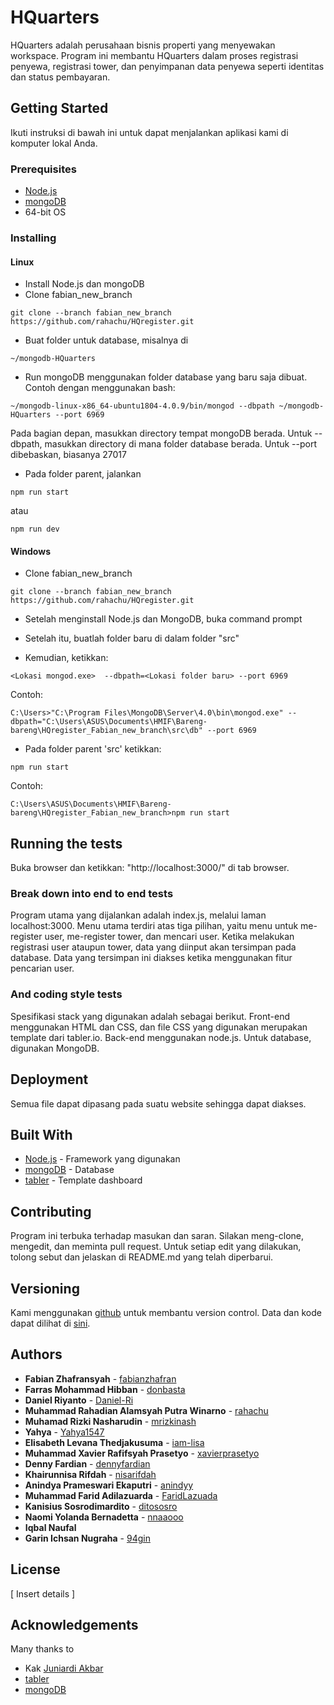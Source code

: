 # HQuarters
HQuarters adalah perusahaan bisnis properti yang menyewakan workspace. Program ini membantu HQuarters dalam proses registrasi penyewa, registrasi tower, dan penyimpanan data penyewa seperti identitas dan status pembayaran. 

## Getting Started
Ikuti instruksi di bawah ini untuk dapat menjalankan aplikasi kami di komputer lokal Anda.

### Prerequisites
* [Node.js](https://nodejs.org/en/) 
* [mongoDB](https://www.mongodb.com/)
* 64-bit OS

### Installing
#### Linux
* Install Node.js dan mongoDB
* Clone fabian_new_branch
```
git clone --branch fabian_new_branch https://github.com/rahachu/HQregister.git
```
* Buat folder untuk database, misalnya di
```
~/mongodb-HQuarters
```
* Run mongoDB menggunakan folder database yang baru saja dibuat. Contoh dengan menggunakan bash:
```
~/mongodb-linux-x86_64-ubuntu1804-4.0.9/bin/mongod --dbpath ~/mongodb-HQuarters --port 6969
```
Pada bagian depan, masukkan directory tempat mongoDB berada. 
Untuk --dbpath, masukkan directory di mana folder database berada. 
Untuk --port dibebaskan, biasanya 27017
* Pada folder parent, jalankan
```
npm run start
```
atau
```
npm run dev
```  

#### Windows
* Clone fabian_new_branch
```
git clone --branch fabian_new_branch https://github.com/rahachu/HQregister.git
```

* Setelah menginstall Node.js dan MongoDB, buka command prompt

* Setelah itu, buatlah folder baru di dalam folder "src"

* Kemudian, ketikkan: 
```
<Lokasi mongod.exe>  --dbpath=<Lokasi folder baru> --port 6969
```
Contoh: 
```
C:\Users>"C:\Program Files\MongoDB\Server\4.0\bin\mongod.exe" --dbpath="C:\Users\ASUS\Documents\HMIF\Bareng-bareng\HQregister_Fabian_new_branch\src\db" --port 6969
```
* Pada folder parent 'src' ketikkan:
```
npm run start
```
Contoh:
```
C:\Users\ASUS\Documents\HMIF\Bareng-bareng\HQregister_Fabian_new_branch>npm run start
```

## Running the tests
Buka browser dan ketikkan: "http://localhost:3000/" di tab browser.

### Break down into end to end tests
Program utama yang dijalankan adalah index.js, melalui laman localhost:3000. Menu utama terdiri atas tiga pilihan, yaitu menu untuk me-register user, me-register tower, dan mencari user. Ketika melakukan registrasi user ataupun tower, data yang diinput akan tersimpan pada database. Data yang tersimpan ini diakses ketika menggunakan fitur pencarian user.

### And coding style tests
Spesifikasi stack yang digunakan adalah sebagai berikut. Front-end menggunakan HTML dan CSS, dan file CSS yang digunakan merupakan template dari tabler.io. Back-end menggunakan node.js. Untuk database, digunakan MongoDB.

## Deployment
Semua file dapat dipasang pada suatu website sehingga dapat diakses. 

## Built With
* [Node.js](https://nodejs.org/en/) - Framework yang digunakan
* [mongoDB](https://www.mongodb.com/) - Database 
* [tabler](https://tabler.io/) - Template dashboard

## Contributing
Program ini terbuka terhadap masukan dan saran. Silakan meng-clone, mengedit, dan meminta pull request. Untuk setiap edit yang dilakukan, tolong sebut dan jelaskan di README.md yang telah diperbarui.

## Versioning
Kami menggunakan [github](https://github.com/) untuk membantu version control. Data dan kode dapat dilihat di [sini](https://github.com/rahachu/HQregister).

## Authors
* **Fabian Zhafransyah** - [fabianzhafran](https://github.com/fabianzhafran)
* **Farras Mohammad Hibban** - [donbasta](https://github.com/donbasta)
* **Daniel Riyanto** - [Daniel-Ri](https://github.com/Daniel-Ri)
* **Muhammad Rahadian Alamsyah Putra Winarno** - [rahachu](https://github.com/rahachu)
* **Muhamad Rizki Nasharudin** - [mrizkinash](https://github.com/mrizkinash)
* **Yahya** - [Yahya1547](https://github.com/yahya1547)
* **Elisabeth Levana Thedjakusuma** - [iam-lisa](https://github.com/iam-lisa)
* **Muhammad Xavier Rafifsyah Prasetyo** - [xavierprasetyo](https://github.com/xavierprasetyo)
* **Denny Fardian** - [dennyfardian](https://github.com/dennyfardian) 
* **Khairunnisa Rifdah** - [nisarifdah](https://github.com/nisarifdah)
* **Anindya Prameswari Ekaputri** - [anindyy](https://github.com/anindyy)
* **Muhammad Farid Adilazuarda** - [FaridLazuada](https://github.com/faridlazuarda)
* **Kanisius Sosrodimardito** - [ditososro](https://github.com/ditososro)
* **Naomi Yolanda Bernadetta** - [nnaaooo](https://github.com/nnaaooo)
* **Iqbal Naufal**
* **Garin Ichsan Nugraha** - [94gin](https://github.com/94gin)

## License
[ Insert details ]

## Acknowledgements
Many thanks to
* Kak [Juniardi Akbar](https://github.com/juniardiakbar/)
* [tabler](https://tabler.io/)
* [mongoDB](https://www.mongodb.com/)
